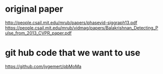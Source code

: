
# original paper 
http://people.csail.mit.edu/mrub/papers/phasevid-siggraph13.pdf
https://people.csail.mit.edu/mrub/vidmag/papers/Balakrishnan_Detecting_Pulse_from_2013_CVPR_paper.pdf

# git hub code that we want to use
https://github.com/jvgemert/pbMoMa
